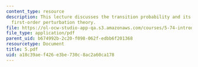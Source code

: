 ```yaml
---
content_type: resource
description: This lecture discusses the transition probability and its example, and
  first-order perturbation theory.
file: https://ol-ocw-studio-app-qa.s3.amazonaws.com/courses/5-74-introductory-quantum-mechanics-ii-spring-2004/a18c39aef426e3be730c8ac2a60ca178_5.pdf
file_type: application/pdf
parent_uid: b674992b-2c20-f098-062f-edbb6f201368
resourcetype: Document
title: 5.pdf
uid: a18c39ae-f426-e3be-730c-8ac2a60ca178
---
```

